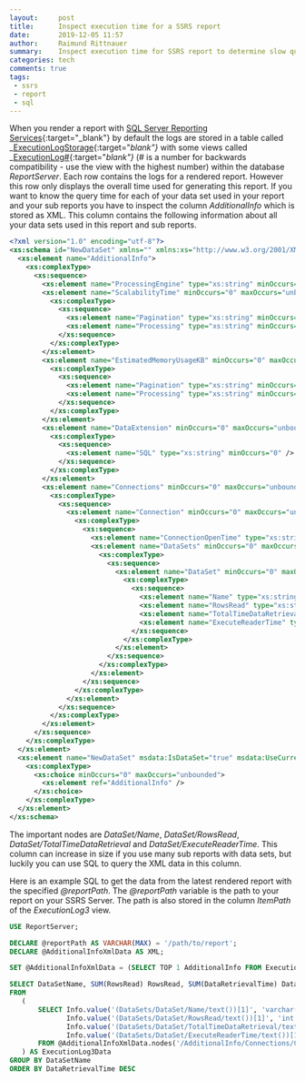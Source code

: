 ```yaml
---
layout:     post
title:      Inspect execution time for a SSRS report
date:       2019-12-05 11:57
author:     Raimund Rittnauer
summary:    Inspect execution time for SSRS report to determine slow queries
categories: tech
comments: true
tags:
 - ssrs
 - report
 - sql
---
```


When you render a report with [SQL Server Reporting Services][1]{:target="_blank"} by default the logs are stored in a table called _[ExecutionLogStorage][2]{:target="_blank"}_  with some views called _[ExecutionLog#][2]{:target="_blank"}_  (# is a number for backwards compatibility - use the view with the highest number) within the database _ReportServer_. Each row contains the logs for a rendered report. However this row only displays the overall time used for generating this report. If you want to know the query time for each of your data set used in your report and your sub reports you have to inspect the column _AdditionalInfo_ which is stored as XML. This column contains the following information about all your data sets used in this report and sub reports.

``` xml
<?xml version="1.0" encoding="utf-8"?>
<xs:schema id="NewDataSet" xmlns="" xmlns:xs="http://www.w3.org/2001/XMLSchema" xmlns:msdata="urn:schemas-microsoft-com:xml-msdata">
  <xs:element name="AdditionalInfo">
    <xs:complexType>
      <xs:sequence>
        <xs:element name="ProcessingEngine" type="xs:string" minOccurs="0" />
        <xs:element name="ScalabilityTime" minOccurs="0" maxOccurs="unbounded">
          <xs:complexType>
            <xs:sequence>
              <xs:element name="Pagination" type="xs:string" minOccurs="0" />
              <xs:element name="Processing" type="xs:string" minOccurs="0" />
            </xs:sequence>
          </xs:complexType>
        </xs:element>
        <xs:element name="EstimatedMemoryUsageKB" minOccurs="0" maxOccurs="unbounded">
          <xs:complexType>
            <xs:sequence>
              <xs:element name="Pagination" type="xs:string" minOccurs="0" />
              <xs:element name="Processing" type="xs:string" minOccurs="0" />
            </xs:sequence>
          </xs:complexType>
        </xs:element>
        <xs:element name="DataExtension" minOccurs="0" maxOccurs="unbounded">
          <xs:complexType>
            <xs:sequence>
              <xs:element name="SQL" type="xs:string" minOccurs="0" />
            </xs:sequence>
          </xs:complexType>
        </xs:element>
        <xs:element name="Connections" minOccurs="0" maxOccurs="unbounded">
          <xs:complexType>
            <xs:sequence>
              <xs:element name="Connection" minOccurs="0" maxOccurs="unbounded">
                <xs:complexType>
                  <xs:sequence>
                    <xs:element name="ConnectionOpenTime" type="xs:string" minOccurs="0" />
                    <xs:element name="DataSets" minOccurs="0" maxOccurs="unbounded">
                      <xs:complexType>
                        <xs:sequence>
                          <xs:element name="DataSet" minOccurs="0" maxOccurs="unbounded">
                            <xs:complexType>
                              <xs:sequence>
                                <xs:element name="Name" type="xs:string" minOccurs="0" />
                                <xs:element name="RowsRead" type="xs:string" minOccurs="0" />
                                <xs:element name="TotalTimeDataRetrieval" type="xs:string" minOccurs="0" />
                                <xs:element name="ExecuteReaderTime" type="xs:string" minOccurs="0" />
                              </xs:sequence>
                            </xs:complexType>
                          </xs:element>
                        </xs:sequence>
                      </xs:complexType>
                    </xs:element>
                  </xs:sequence>
                </xs:complexType>
              </xs:element>
            </xs:sequence>
          </xs:complexType>
        </xs:element>
      </xs:sequence>
    </xs:complexType>
  </xs:element>
  <xs:element name="NewDataSet" msdata:IsDataSet="true" msdata:UseCurrentLocale="true">
    <xs:complexType>
      <xs:choice minOccurs="0" maxOccurs="unbounded">
        <xs:element ref="AdditionalInfo" />
      </xs:choice>
    </xs:complexType>
  </xs:element>
</xs:schema>
```

The important nodes are _DataSet/Name_, _DataSet/RowsRead_, _DataSet/TotalTimeDataRetrieval_ and _DataSet/ExecuteReaderTime_. This column can increase in size if you use many sub reports with data sets, but luckily you can use SQL to query the XML data in this column.


Here is an example SQL to get the data from the latest rendered report with the specified _@reportPath_. The _@reportPath_ variable is the path to your report on your SSRS Server. The path is also stored in the column _ItemPath_ of the _ExecutionLog3_ view.

``` sql
USE ReportServer;

DECLARE @reportPath AS VARCHAR(MAX) = '/path/to/report';
DECLARE @AdditionalInfoXmlData AS XML;

SET @AdditionalInfoXmlData = (SELECT TOP 1 AdditionalInfo FROM ExecutionLog3 WHERE ItemPath = @reportPath ORDER BY TimeStart DESC);

SELECT DataSetName, SUM(RowsRead) RowsRead, SUM(DataRetrievalTime) DataRetrievalTime, SUM(ExecuteReaderTime) ExecuteReaderTime
FROM
   (
       SELECT Info.value('(DataSets/DataSet/Name/text())[1]', 'varchar(50)')            AS DataSetName,
              Info.value('(DataSets/DataSet/RowsRead/text())[1]', 'int')                AS RowsRead,
              Info.value('(DataSets/DataSet/TotalTimeDataRetrieval/text())[1]', 'int')  AS DataRetrievalTime,
              Info.value('(DataSets/DataSet/ExecuteReaderTime/text())[1]', 'int')       AS ExecuteReaderTime
       FROM @AdditionalInfoXmlData.nodes('/AdditionalInfo/Connections/Connection') AS DataSetInfo(Info)
   ) AS ExecutionLog3Data
GROUP BY DataSetName
ORDER BY DataRetrievalTime DESC
```

[1]: https://docs.microsoft.com/en-us/sql/reporting-services/create-deploy-and-manage-mobile-and-paginated-reports?view=sql-server-ver15
[2]: https://docs.microsoft.com/en-us/sql/reporting-services/report-server/report-server-executionlog-and-the-executionlog3-view?view=sql-server-ver15